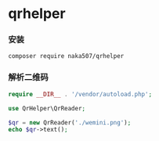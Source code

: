 # qrhelper

### 安装
```
composer require naka507/qrhelper
```

### 解析二维码
```php
require __DIR__ . '/vendor/autoload.php';

use QrHelper\QrReader;

$qr = new QrReader('./wemini.png');
echo $qr->text();
```